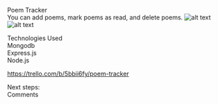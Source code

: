 Poem Tracker
<br>
You can add poems, mark poems as read, and delete poems.
![alt text](https://imgur.com/YG0b4aH.png)
![alt text](https://imgur.com/qRfBr4c.png)

Technologies Used
<br>
Mongodb
<br>
Express.js
<br>
Node.js

https://trello.com/b/5bbii6fy/poem-tracker

Next steps:
<br>
Comments
